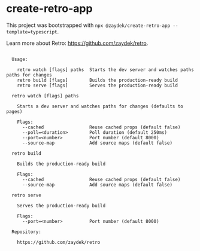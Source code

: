 # create-retro-app

This project was bootstrapped with `npx @zaydek/create-retro-app --template=typescript`.

Learn more about Retro: https://github.com/zaydek/retro.

```

  Usage:

    retro watch [flags] paths  Starts the dev server and watches paths paths for changes
    retro build [flags]        Builds the production-ready build
    retro serve [flags]        Serves the production-ready build

  retro watch [flags] paths

    Starts a dev server and watches paths for changes (defaults to pages)

    Flags:
      --cached                 Reuse cached props (default false)
      --poll=<duration>        Poll duration (default 250ms)
      --port=<number>          Port number (default 8000)
      --source-map             Add source maps (default false)

  retro build

    Builds the production-ready build

    Flags:
      --cached                 Reuse cached props (default false)
      --source-map             Add source maps (default false)

  retro serve

    Serves the production-ready build

    Flags:
      --port=<number>          Port number (default 8000)

  Repository:

    https://github.com/zaydek/retro

```
